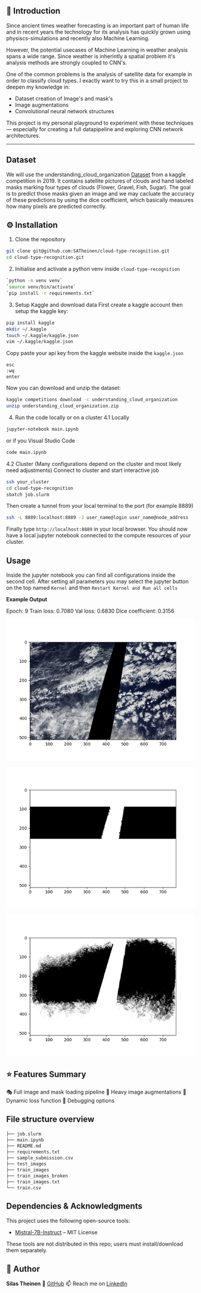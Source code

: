 ## 📌 Introduction

Since ancient times weather forecasting is an important part of human life and in recent years the technology for its analysis has quickly grown using physiscs-simulations and recently also Machine Learning.

However, the potential usecases of Machine Learning in weather analysis spans a wide range. Since weather is inherintly a spatial problem it's analysis methods are strongly coupled to CNN's.

One of the common problems is the analysis of satellite data for example in order to classify cloud types. I exactly want to try this in a small project to deepen my knowledge in:
- Dataset creation of Image's and mask's
- Image augmentations
- Convolutional neural network structures

This project is my personal playground to experiment with these techniques — especially for creating a full datapipeline and exploring CNN network architectures.

---

## Dataset

We will use the understanding_cloud_organization [Dataset](https://www.kaggle.com/competitions/understanding_cloud_organization/data) from a kaggle competition in 2019. It contains satellite pictures of clouds and hand labeled masks marking four types of clouds (Flower, Gravel, Fish, Sugar). The goal is to predict those masks given an image and we may cacluate the accuracy of these predictions by using the dice coefficient, which basically measures how many pixels are predicted correctly.

## ⚙️ Installation

1. Clone the repository
```bash
git clone git@github.com:SATheinen/cloud-type-recognition.git
cd cloud-type-recognition.git
```

2. Initialise and activate a python venv inside `cloud-type-recognition`
```bash
`python -m venv venv`
`source venv/bin/activate`
`pip install -r requirements.txt`
```

3. Setup Kaggle and download data
First create a kaggle account then setup the kaggle key:
```bash
pip install kaggle
mkdir ~/.kaggle
touch ~/.kaggle/kaggle.json
vim ~/.kaggle/kaggle.json
```
Copy paste your api key from the kaggle website inside the ```kaggle.json```
```vim
esc
:wq
enter
```
Now you can download and unzip the dataset:
```bash
kaggle competitions download -c understanding_cloud_organization
unzip understanding_cloud_organization.zip
```

4. Run the code locally or on a cluster
4.1 Locally
```bash
jupyter-notebook main.ipynb
```
or if you Visual Studio Code
```bash
code main.ipynb
```

4.2 Cluster (Many configurations depend on the cluster and most likely need adjustments)
Connect to cluster and start interactive job
```bash
ssh your_cluster
cd cloud-type-recognition
sbatch job.slurm
```
Then create a tunnel from your local terminal to the port (for example 8889) 
```bash
ssh -L 8889:localhost:8889 -J user_name@login user_name@node_address
```
Finally type ```http://localhost:8889``` in your local browser.
You should now have a local jupyter notebook connected to the compute resources of your cluster.

## Usage
Inside the jupyter notebook you can find all configurations inside the second cell. 
After setting all parameters you may select the jupyter button on the top named ```Kernel```
and then ```Restart Kernel and Run all cells```

**Example Output**

Epoch: 9
Train loss: 0.7080
Val loss: 0.6830
Dice coefficient: 0.3156

![Original Satellite image](./example_images/cloud_image.png)

![Cloud Mask](./example_images/cloud_mask.png)

![Predicted Mask](./example_images/cloud_pred.png)

## ⭐ Features Summary
🎭 Full image and mask loading pipeline
🔁 Heavy image augmentations
💬 Dynamic loss function
🧱 Debugging options

## File structure overview
```
├── job.slurm
├── main.ipynb
├── README.md
├── requirements.txt
├── sample_submission.csv
├── test_images
├── train_images
├── train_images_broken
├── train_images.txt
└── train.csv
```

## Dependencies & Acknowledgments

This project uses the following open-source tools:

- [Mistral-7B-Instruct](https://github.com/qubvel-org/segmentation_models.pytorch) – MIT License

These tools are not distributed in this repo; users must install/download them separately.

## 👤 Author

**Silas Theinen**
🔗 [GitHub](https://github.com/SATheinen)
📫 Reach me on [LinkedIn](https://www.linkedin.com/in/silas-theinen-058977358)